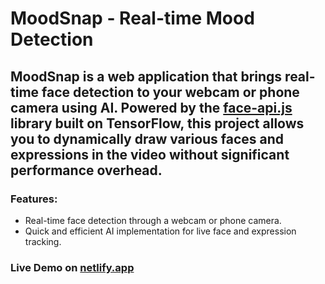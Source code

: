 # MoodSnap - Real-time Mood Detection
## MoodSnap is a web application that brings real-time face detection to your webcam or phone camera using AI. Powered by the [face-api.js](https://github.com/justadudewhohacks/face-api.js) library built on TensorFlow, this project allows you to dynamically draw various faces and expressions in the video without significant performance overhead.
### Features:
* Real-time face detection through a webcam or phone camera.
* Quick and efficient AI implementation for live face and expression tracking.
### Live Demo on [netlify.app](https://moodsnap.netlify.app)
